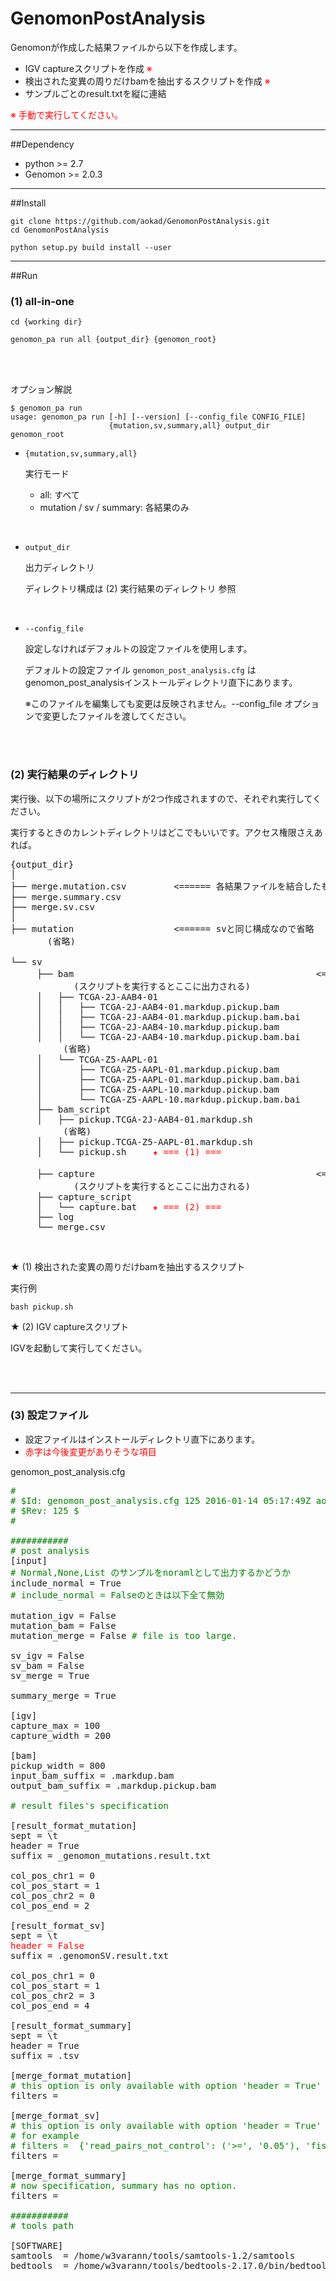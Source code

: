 # GenomonPostAnalysis

Genomonが作成した結果ファイルから以下を作成します。

 - IGV captureスクリプトを作成 <font color="red">※</font>
 - 検出された変異の周りだけbamを抽出するスクリプトを作成 <font color="red">※</font>
 - サンプルごとのresult.txtを縦に連結
 
 <font color="red">※ 手動で実行してください。</font>
 
-------------------------------------------------------------------------

##Dependency

 - python >= 2.7
 - Genomon >= 2.0.3

-------------------------------------------------------------------------

##Install

```
git clone https://github.com/aokad/GenomonPostAnalysis.git
cd GenomonPostAnalysis

python setup.py build install --user
```

-------------------------------------------------------------------------

##Run

### (1) all-in-one

```
cd {working dir}

genomon_pa run all {output_dir} {genomon_root}
```

<br>
<br>

オプション解説

```
$ genomon_pa run
usage: genomon_pa run [-h] [--version] [--config_file CONFIG_FILE]
                      {mutation,sv,summary,all} output_dir genomon_root

```
 - `{mutation,sv,summary,all}`

    実行モード
    
    - all: すべて
    - mutation / sv / summary: 各結果のみ

<br>

 - `output_dir`

    出力ディレクトリ
    
    ディレクトリ構成は (2) 実行結果のディレクトリ 参照

<br>

 - `--config_file` 

    設定しなければデフォルトの設定ファイルを使用します。

    デフォルトの設定ファイル `genomon_post_analysis.cfg` はgenomon_post_analysisインストールディレクトリ直下にあります。

    ※このファイルを編集しても変更は反映されません。--config_file オプションで変更したファイルを渡してください。

<br>
<br>


### (2) 実行結果のディレクトリ

実行後、以下の場所にスクリプトが2つ作成されますので、それぞれ実行してください。

実行するときのカレントディレクトリはどこでもいいです。アクセス権限さえあれば。

<pre>
{output_dir}
│
├── merge.mutation.csv         <====== 各結果ファイルを結合したもの
├── merge.summary.csv
├── merge.sv.csv
│
├── mutation                   <====== svと同じ構成なので省略
       (省略)

└── sv
     ├── bam                                              <==== 検出された変異の周りだけ切り取ったbam
            (スクリプトを実行するとここに出力される)
     │   ├── TCGA-2J-AAB4-01
     │   │   ├── TCGA-2J-AAB4-01.markdup.pickup.bam
     │   │   ├── TCGA-2J-AAB4-01.markdup.pickup.bam.bai
     │   │   ├── TCGA-2J-AAB4-10.markdup.pickup.bam
     │   │   └── TCGA-2J-AAB4-10.markdup.pickup.bam.bai
          (省略)
     │   └── TCGA-Z5-AAPL-01
     │       ├── TCGA-Z5-AAPL-01.markdup.pickup.bam
     │       ├── TCGA-Z5-AAPL-01.markdup.pickup.bam.bai
     │       ├── TCGA-Z5-AAPL-10.markdup.pickup.bam
     │       └── TCGA-Z5-AAPL-10.markdup.pickup.bam.bai
     ├── bam_script
     │   ├── pickup.TCGA-2J-AAB4-01.markdup.sh
          (省略)
     │   ├── pickup.TCGA-Z5-AAPL-01.markdup.sh
     │   └── pickup.sh     <font color="red">★ === (1) ===</font>
  
     ├── capture                                          <==== IGVキャプチャ画像
            (スクリプトを実行するとここに出力される)
     ├── capture_script
     │   └── capture.bat   <font color="red">★ === (2) ===</font>
     ├── log
     └── merge.csv
</pre>

<br>

★ (1) 検出された変異の周りだけbamを抽出するスクリプト

実行例

```
bash pickup.sh
```

★ (2) IGV captureスクリプト

IGVを起動して実行してください。

<br>
<br>

-------------------------------------------------------------------------

### (3) 設定ファイル

 - 設定ファイルはインストールディレクトリ直下にあります。
 - <font color="red">赤字は今後変更がありそうな項目</font>

genomon_post_analysis.cfg

<pre>
<font color="green"># 
# $Id: genomon_post_analysis.cfg 125 2016-01-14 05:17:49Z aokada $
# $Rev: 125 $
# 

###########
# post analysis</font>
[input]
<font color="green"># Normal,None,List のサンプルをnoramlとして出力するかどうか</font>
include_normal = True
<font color="green"># include_normal = Falseのときは以下全て無効</font>

mutation_igv = False
mutation_bam = False
mutation_merge = False <font color="green"># file is too large.</font>

sv_igv = False
sv_bam = False
sv_merge = True

summary_merge = True

[igv]
capture_max = 100
capture_width = 200

[bam]
pickup_width = 800
input_bam_suffix = .markdup.bam
output_bam_suffix = .markdup.pickup.bam

<font color="green"># result files's specification</font>

[result_format_mutation]
sept = \t
header = True
suffix = _genomon_mutations.result.txt

col_pos_chr1 = 0
col_pos_start = 1
col_pos_chr2 = 0
col_pos_end = 2

[result_format_sv]
sept = \t
<font color="red">header = False</font>
suffix = .genomonSV.result.txt

col_pos_chr1 = 0
col_pos_start = 1
col_pos_chr2 = 3
col_pos_end = 4

[result_format_summary]
sept = \t
header = True
suffix = .tsv

[merge_format_mutation]
<font color="green"># this option is only available with option 'header = True'</font>
filters = 

[merge_format_sv]
<font color="green"># this option is only available with option 'header = True'
# for example
# filters =  {'read_pairs_not_control': ('>=', '0.05'), 'fisher': ('>=', '2')}</font>
filters = 

[merge_format_summary]
<font color="green"># now specification, summary has no option.</font>
filters = 

<font color="green">###########
# tools path</font>

[SOFTWARE]
samtools  = /home/w3varann/tools/samtools-1.2/samtools
bedtools  = /home/w3varann/tools/bedtools-2.17.0/bin/bedtools

</pre>

